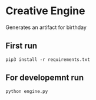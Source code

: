 # Creative Engine

Generates an artifact for birthday

## First run

```
pip3 install -r requirements.txt
```

## For developemnt run

```
python engine.py
```

